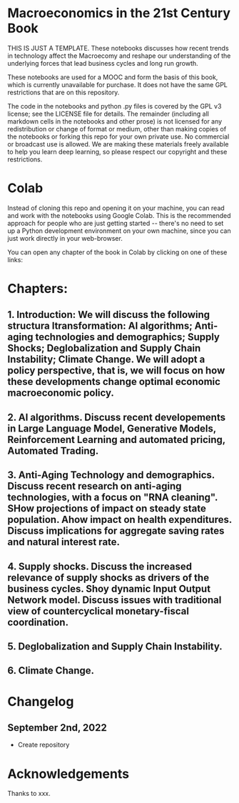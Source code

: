 # Macroeconomics in the 21st Century Book

THIS IS JUST A TEMPLATE.
These notebooks discusses how recent trends in technology affect the Macroecomy and reshape our understanding of the underlying forces that lead business cycles and long run growth.

These notebooks are used for a MOOC and form the basis of this book, which is currently unavailable for purchase. It does not have the same GPL restrictions that are on this repository.

The code in the notebooks and python .py files is covered by the GPL v3 license; see the LICENSE file for details. The remainder (including all markdown cells in the notebooks and other prose) is not licensed for any redistribution or change of format or medium, other than making copies of the notebooks or forking this repo for your own private use. No commercial or broadcast use is allowed. We are making these materials freely available to help you learn deep learning, so please respect our copyright and these restrictions.

# Colab

Instead of cloning this repo and opening it on your machine, you can read and work with the notebooks using Google Colab. This is the recommended approach for people who are just getting started -- there's no need to set up a Python development environment on your own machine, since you can just work directly in your web-browser.

You can open any chapter of the book in Colab by clicking on one of these links:

# Chapters:

## 1. Introduction: We will discuss the following structura ltransformation: AI algorithms; Anti-aging technologies and demographics; Supply Shocks; Deglobalization and Supply Chain Instability; Climate Change. We will adopt a policy perspective, that is, we will focus on how these developments change optimal economic macroeconomic policy.

## 2. AI algorithms. Discuss recent developements in Large Language Model, Generative Models, Reinforcement Learning and automated pricing, Automated Trading.

## 3. Anti-Aging Technology and demographics. Discuss recent research on anti-aging technologies, with a focus on "RNA cleaning". SHow projections of impact on steady state population. Ahow impact on health expenditures. Discuss implications for aggregate saving rates and natural interest rate.

## 4. Supply shocks. Discuss the increased relevance of supply shocks as drivers of the business cycles. Shoy dynamic Input Output Network model. Discuss issues with traditional view of countercyclical monetary-fiscal coordination.

## 5. Deglobalization and Supply Chain Instability. 

## 6. Climate Change.

# Changelog

## September 2nd, 2022
- Create repository



# Acknowledgements 

Thanks to xxx.
